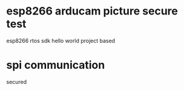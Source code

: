 # esp8266 arducam picture secure test
esp8266 rtos sdk hello world project based

# spi communication 
secured